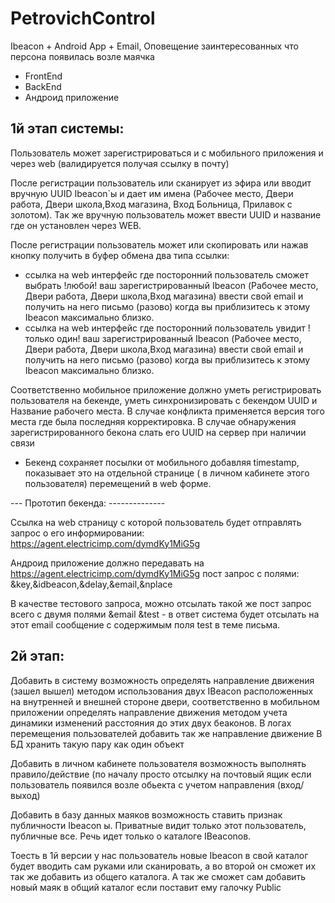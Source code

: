 # PetrovichControl
Ibeacon + Android App + Email, Оповещение заинтересованных что персона появилась возле маячка
+ FrontEnd
+ BackEnd
+ Андроид приложение

## 1й этап системы:
Пользователь может зарегистрироваться и с мобильного приложения и  через web (валидируется получая ссылку в почту)

После регистрации пользователь или сканирует из эфира или вводит вручную UUID Ibeacon`ы и дает им имена (Рабочее место, Двери работа, Двери школа,Вход 
магазина, Вход Больница, Прилавок с золотом). Так же вручную пользователь может ввести UUID и название где он установлен через WEB.

После регистрации  пользователь может или скопировать или нажав кнопку  получить в буфер обмена два типа ссылки:
  - ссылка на web интерфейс где посторонний пользователь сможет выбрать !любой! ваш зарегистрированный Ibeacon (Рабочее место, Двери работа, Двери школа,Вход магазина) ввести свой email и получить на него письмо (разово) когда вы приблизитесь к этому Ibeacon максимально близко.
  - ссылка на web интерфейс где посторонний пользователь  увидит !только один! ваш зарегистрированный Ibeacon (Рабочее место, Двери работа, Двери школа,Вход магазина) ввести свой email и получить на него письмо (разово) когда вы приблизитесь к этому Ibeacon максимально близко.

Соответственно мобильное приложение должно уметь регистрировать пользователя на бекенде, уметь синхронизировать с бекендом UUID и Название рабочего места. В случае конфликта применяется версия того места где была последняя корректировка.
В случае обнаружения зарегистрированного бекона слать его UUID на сервер при наличии связи 

 * Бекенд сохраняет посылки от мобильного добавляя timestamp, показывает это на отдельной странице ( в личном кабинете этого пользователя) перемещений в web форме.

--- Прототип бекенда: --------------

Ссылка на web страницу с которой пользователь будет отправлять запрос о его информировании: https://agent.electricimp.com/dymdKy1MiG5g

Андроид приложение должно передавать на https://agent.electricimp.com/dymdKy1MiG5g пост запрос с полями: &key,&idbeacon,&delay,&email,&nplace

В качестве тестового запроса, можно отсылать такой же пост запрос всего с двумя полями &email &test - в ответ система будет отсылать на этот email сообщение с содержимым поля test в теме письма.

## 2й этап:
Добавить в систему возможность определять направление движения (зашел вышел) методом использования двух IBeacon расположенных на внутренней и внешней стороне двери, соответственно в мобильном приложении определять направление движения методом учета динамики изменений расстояния до этих двух беаконов.
В логах перемещения пользователей добавить так же направление движение
В БД хранить такую пару как один объект

Добавить в личном кабинете пользователя возможность выполнять  правило/действие (по началу просто отсылку на почтовый ящик если пользователь появился возле обьекта с учетом направления (вход/выход)

Добавить в базу данных маяков возможность ставить признак публичности Ibeacon ы. Приватные видит только этот пользователь, публичные все. Речь идет только о каталоге IBeaconов.

Тоесть в 1й версии у нас пользователь новые Ibeacon в свой каталог будет вводить сам руками или сканировать, а во второй он сможет их так же добавить из общего каталога. А так же сможет сам добавить новый маяк в общий каталог если поставит ему галочку Public


